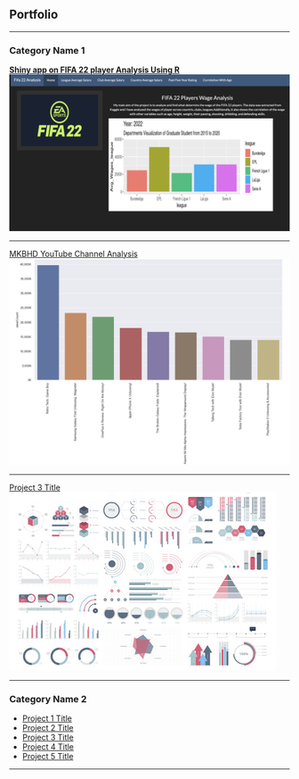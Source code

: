## Portfolio

---

### Category Name 1 

**[Shiny app on FIFA 22 player Analysis Using R](https://roshanshrestha.shinyapps.io/R_project/?_ga=2.224630290.903187739.1650071384-1388074096.1650071384/)
<img src="/assets/img/FIFA22.png?raw=true"/>**

---
[MKBHD YouTube Channel Analysis](https://github.com/casirose/casirose.github.io/blob/main/docs/YouTubeAPI.ipynb)
<img src="/assets/img/YouTube.png?raw=true"/>

---
[Project 3 Title](http://example.com/)
<img src="/assets/img/dummy_thumbnail.jpeg?raw=true"/>

---

### Category Name 2

- [Project 1 Title](https://roshanshrestha.shinyapps.io/R_project/?_ga=2.224630290.903187739.1650071384-1388074096.1650071384/)
- [Project 2 Title](http://example.com/)
- [Project 3 Title](http://example.com/)
- [Project 4 Title](http://example.com/)
- [Project 5 Title](http://example.com/)

---
